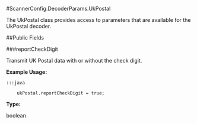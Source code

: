#ScannerConfig.DecoderParams.UkPostal

The UkPostal class provides access to parameters that are available
 for the UkPostal decoder.



##Public Fields

###reportCheckDigit

Transmit UK Postal data with or without the check digit.

 
 

 
 



**Example Usage:**
	
	:::java	
	 	
	 	ukPostal.reportCheckDigit = true;


**Type:**

boolean

